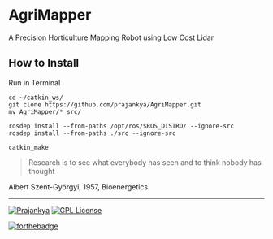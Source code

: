 # AgriMapper
A Precision Horticulture Mapping Robot using Low Cost Lidar


## How to Install

Run in Terminal
```
cd ~/catkin_ws/
git clone https://github.com/prajankya/AgriMapper.git
mv AgriMapper/* src/

rosdep install --from-paths /opt/ros/$ROS_DISTRO/ --ignore-src
rosdep install --from-paths ./src --ignore-src

catkin_make
```

>Research is to see what everybody has seen and to think nobody has thought

Albert Szent-Györgyi, 1957, Bioenergetics


___
[![Prajankya](https://img.shields.io/badge/Developer_By-Prajankya-blue.svg)](https://github.com/prajankya) [![GPL License](https://img.shields.io/badge/Licensed_under-LGPL--v3-blue.svg)](https://github.com/prajankya/Agribot/blob/master/LICENSE)

[![forthebadge](http://forthebadge.com/images/badges/powered-by-electricity.svg)](http://forthebadge.com)
